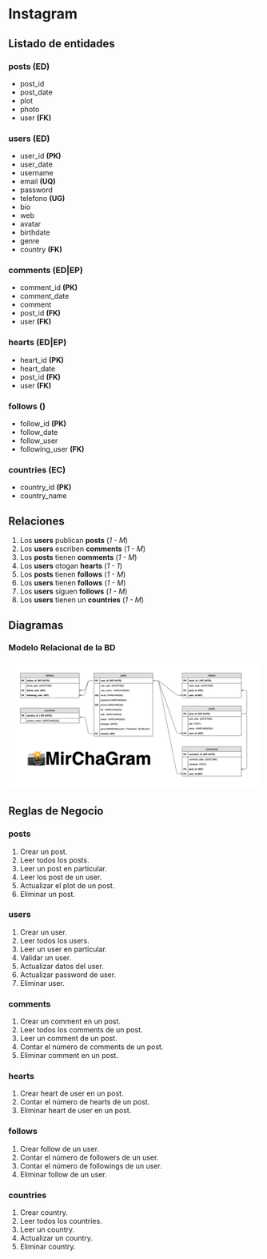 # Instagram 

## Listado de entidades

### posts **(ED)**

- post_id
- post_date
- plot
- photo
- user **(FK)**

### users **(ED)**

- user_id **(PK)**
- user_date
- username
- email **(UQ)**
- password
- telefono **(UG)**
- bio
- web
- avatar
- birthdate 
- genre
- country **(FK)**

### comments **(ED|EP)**

- comment_id **(PK)**
- comment_date
- comment
- post_id **(FK)**
- user **(FK)**

### hearts **(ED|EP)**

- heart_id **(PK)**
- heart_date
- post_id **(FK)**
- user **(FK)**

### follows **()**

- follow_id **(PK)**
- follow_date
- follow_user
- following_user **(FK)**

### countries **(EC)**

- country_id **(PK)**
- country_name

## Relaciones

1. Los **users** publican **posts** (_1 - M_)
1. Los **users** escriben **comments** (_1 - M_)
1. Los **posts** tienen **comments** (_1 - M_)
1. Los **users** otogan **hearts** (_1 - 1_)
1. Los **posts** tienen **follows** (_1 - M_)
1. Los **users** tienen **follows** (_1 - M_)
1. Los **users** siguen **follows** (_1 - M_)
1. Los **users** tienen un **countries** (_1 - M_)

## Diagramas

### Modelo Relacional de la BD

![Modelo Relacioanl](./ModeloRelacionalINST.png)

## Reglas de Negocio

### posts

1. Crear un post.
1. Leer todos los posts.
1. Leer un post en particular.
1. Leer los post de un user.
1. Actualizar el plot de un post.
1. Eliminar un post.

### users

1. Crear un user.
1. Leer todos los users.
1. Leer un user en particular.
1. Validar un user.
1. Actualizar datos del user.
1. Actualizar password de user.
1. Eliminar user.

### comments

1. Crear un comment en un post.
1. Leer todos los comments de un post.
1. Leer un comment de un post.
1. Contar el número de comments de un post.
1. Eliminar comment en un post.

### hearts

1. Crear heart de user en un post.
1. Contar el número de hearts de un post.
1. Eliminar heart de user en un post.

### follows

1. Crear follow de un user.
1. Contar el número de followers de un user.
1. Contar el número de followings de un user.
1. Eliminar follow de un user.

### countries

1. Crear country.
1. Leer todos los countries.
1. Leer un country.
1. Actualizar un country.
1. Eliminar country.